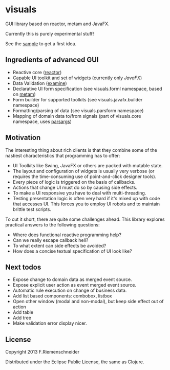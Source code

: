 # visuals

GUI library based on reactor, metam and JavaFX.

Currently this is purely experimental stuff!

See the [sample](javafx/src/visuals/javafx/sample.clj) to get a first idea.


## Ingredients of advanced GUI

 - Reactive core ([reactor](https://github.com/friemen/reactor))
 - Capable UI toolkit and set of widgets (currently only *JavaFX*)
 - Data Validation ([examine](https://github.com/friemen/examine))
 - Declarative UI form specification (see visuals.forml namespace, based on [metam](https://github.com/friemen/metam))
 - Form builder for supported toolkits (see visuals.javafx.builder namespace)
 - Formatting/parsing of data (see visuals.parsform namespace)
 - Mapping of domain data to/from signals (part of visuals.core namespace, uses [parsargs](https://github.com/friemen/parsargs))


## Motivation

The interesting thing about rich clients is that they combine some of the nastiest
characteristics that programming has to offer:

 - UI Toolkits like Swing, JavaFX or others are packed with mutable state. 
 - The layout and configuration of widgets is usually very verbose (or requires
   the time-consuming use of point-and-click designer tools).
 - Every piece of logic is triggered on the basis of callbacks.
 - Actions that change UI must do so by causing side effects. 
 - To make a UI responsive you have to deal with multi-threading.
 - Testing presentation logic is often very hard if it's mixed up
   with code that accesses UI. This forces you to employ UI robots and to maintain 
   brittle test scripts.

To cut it short, there are quite some challenges ahead. This library explores practical
answers to the following questions:

 - Where does functional reactive programming help?
 - Can we really escape callback hell?
 - To what extent can side effects be avoided?
 - How does a concise textual specification of UI look like?
 

## Next todos

 - Expose change to domain data as merged event source.
 - Expose explicit user action as event merged event source.
 - Automatic rule execution on change of business data.
 - Add list based components: combobox, listbox
 - Open other window (modal and non-modal), but keep side effect out of action
 - Add table
 - Add tree
 - Make validation error display nicer.


## License

Copyright 2013 F.Riemenschneider

Distributed under the Eclipse Public License, the same as Clojure.
